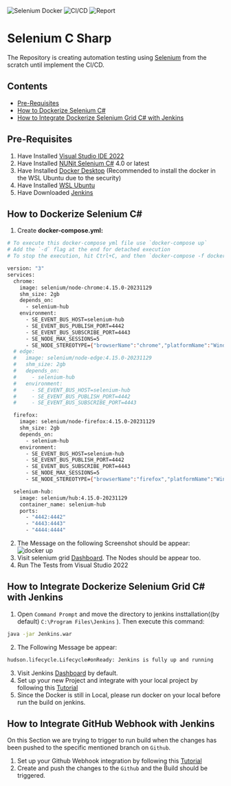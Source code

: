 ![Selenium Docker](https://github.com/SeleniumHQ/docker-selenium/workflows/Build%20&%20test/badge.svg?branch=trunk)
![CI/CD](https://github.com/SeleniumHQ/docker-selenium/workflows/Deploys/badge.svg)
![Report](https://github.com/SeleniumHQ/docker-selenium/workflows/Lint%20and%20Test%20Helm%20Charts/badge.svg)

# Selenium C Sharp
The Repository is creating automation testing using [Selenium](https://www.selenium.dev/documentation/) from the scratch until implement the CI/CD.

##  Contents
* [Pre-Requisites](#pre-requisites)
* [How to Dockerize Selenium C#](#how-to-dockerize-selenium-c#)
* [How to Integrate Dockerize Selenium Grid C# with Jenkins](#how-to-integrate-dockerize-selenium-grid-c#-with-jenkins)

##  Pre-Requisites
1.  Have Installed [Visual Studio IDE 2022](https://visualstudio.microsoft.com/downloads/)
2.  Have Installed [NUNit Selenium C#](https://www.lambdatest.com/blog/nunit-testing-tutorial-for-selenium-csharp/) 4.0 or latest 
3.  Have Installed [Docker Desktop](https://www.docker.com/products/docker-desktop/) (Recommended to install the docker in the WSL Ubuntu due to the security)
4.  Have Installed [WSL Ubuntu](https://ubuntu.com/tutorials/install-ubuntu-on-wsl2-on-windows-11-with-gui-support)
5.  Have Downloaded [Jenkins](https://www.jenkins.io/download/) 

##  How to Dockerize Selenium C#

1.  Create **docker-compose.yml:**
``` bash
# To execute this docker-compose yml file use `docker-compose up`
# Add the `-d` flag at the end for detached execution
# To stop the execution, hit Ctrl+C, and then `docker-compose -f docker-compose down`

version: "3"
services:
  chrome:
    image: selenium/node-chrome:4.15.0-20231129
    shm_size: 2gb
    depends_on:
      - selenium-hub
    environment:
      - SE_EVENT_BUS_HOST=selenium-hub
      - SE_EVENT_BUS_PUBLISH_PORT=4442
      - SE_EVENT_BUS_SUBSCRIBE_PORT=4443
      - SE_NODE_MAX_SESSIONS=5
      - SE_NODE_STEREOTYPE={"browserName":"chrome","platformName":"Windows 11"}
  # edge:
  #   image: selenium/node-edge:4.15.0-20231129
  #   shm_size: 2gb
  #   depends_on:
  #     - selenium-hub
  #   environment:
  #     - SE_EVENT_BUS_HOST=selenium-hub
  #     - SE_EVENT_BUS_PUBLISH_PORT=4442
  #     - SE_EVENT_BUS_SUBSCRIBE_PORT=4443

  firefox:
    image: selenium/node-firefox:4.15.0-20231129
    shm_size: 2gb
    depends_on:
      - selenium-hub
    environment:
      - SE_EVENT_BUS_HOST=selenium-hub
      - SE_EVENT_BUS_PUBLISH_PORT=4442
      - SE_EVENT_BUS_SUBSCRIBE_PORT=4443
      - SE_NODE_MAX_SESSIONS=5
      - SE_NODE_STEREOTYPE={"browserName":"firefox","platformName":"Windows 11"}

  selenium-hub:
    image: selenium/hub:4.15.0-20231129
    container_name: selenium-hub
    ports:
      - "4442:4442"
      - "4443:4443"
      - "4444:4444"
```
2.  The Message on the following Screenshot should be appear:
![docker up](image.png)
3.  Visit selenium grid [Dashboard](http://localhost:4444/). The Nodes should be appear too.
4.  Run The Tests from Visual Studio 2022 

##  How to Integrate Dockerize Selenium Grid C# with Jenkins
1. Open `Command Prompt` and move the directory to jenkins insttallation((by default) `C:\Program Files\Jenkins` ). Then execute this command:
```bash
java -jar Jenkins.war
```
2. The Following Message be appear:
```bash
hudson.lifecycle.Lifecycle#onReady: Jenkins is fully up and running
```
3. Visit Jenkins [Dashboard](http://localhost:8080) by default.
4. Set up your new Project and integrate with your local project by following this [Tutorial](https://www.youtube.com/watch?v=LLydAZ01eEg)
5. Since the Docker is still in Local, please run docker on your local before run  the build on jenkins.

##  How to Integrate GitHub Webhook with Jenkins
On this Section we are trying to trigger to run build when the changes has been pushed to the specific mentioned branch on `Github`.
1. Set up your Github Webhook integration by following this [Tutorial](https://www.youtube.com/watch?v=bE_vbKI3FrU)
2. Create and push the changes to the `Github` and the Build should be triggered.
